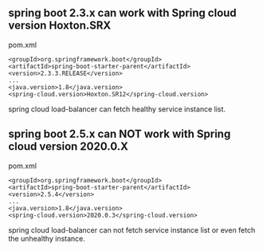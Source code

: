 
##  spring boot 2.3.x can work with Spring cloud version Hoxton.SRX

pom.xml
``` 
<groupId>org.springframework.boot</groupId>
<artifactId>spring-boot-starter-parent</artifactId>
<version>2.3.3.RELEASE</version>
...
<java.version>1.8</java.version>
<spring-cloud.version>Hoxton.SR12</spring-cloud.version>
```

spring cloud load-balancer can fetch healthy service instance list.


##  spring boot 2.5.x can NOT work with Spring cloud version 2020.0.X

pom.xml
``` 
<groupId>org.springframework.boot</groupId>
<artifactId>spring-boot-starter-parent</artifactId>
<version>2.5.4</version>
...
<java.version>1.8</java.version>
<spring-cloud.version>2020.0.3</spring-cloud.version>
```

spring cloud load-balancer can not fetch service instance list 
or even fetch the unhealthy instance.

